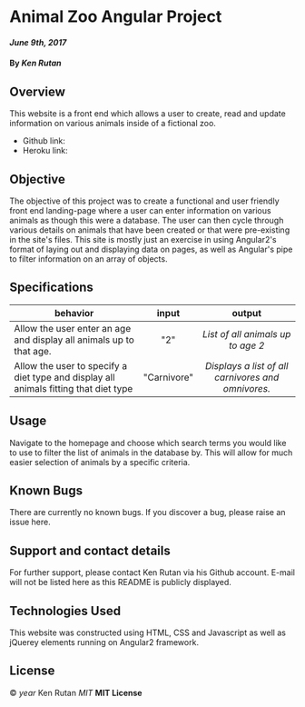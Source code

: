 # Animal Zoo Angular Project

#### _June 9th, 2017_

#### By _**Ken Rutan**_

## Overview

This website is a front end which allows a user to create, read and update information on various animals inside of a fictional zoo.
- Github link:
- Heroku link:

## Objective

The objective of this project was to create a functional and user friendly front end landing-page where a user can enter information on various animals as though this were a database.  The user can then cycle through various details on animals that have been created or that were pre-existing in the site's files.  This site is mostly just an exercise in using Angular2's format of laying out and displaying data on pages, as well as Angular's pipe to filter information on an array of objects.

## Specifications

| behavior |  input   |  output  |
|----------|:--------:|:--------:|
|Allow the user enter an age and display all animals up to that age. | "2" | *List of all animals up to age 2* |
|Allow the user to specify a diet type and display all animals fitting that diet type  |  "Carnivore" | *Displays a list of all carnivores and omnivores.* |


## Usage

Navigate to the homepage and choose which search terms you would like to use to filter the list of animals in the database by.  This will allow for much easier selection of animals by a specific criteria.

## Known Bugs

There are currently no known bugs. If you discover a bug, please raise an issue here.

## Support and contact details

For further support, please contact Ken Rutan via his Github account.  E-mail will not be listed here as this README is publicly displayed.

## Technologies Used

This website was constructed using HTML, CSS and Javascript as well as jQuerey elements running on Angular2 framework.

## License

&copy; _year_ Ken Rutan _MIT_  **MIT License**
